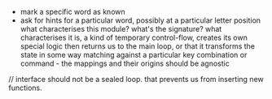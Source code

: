 - mark a specific word as known
- ask for hints for a particular word, possibly at a particular letter position
  what characterises this module? what's the signature?
  what characterises it is, a kind of temporary control-flow, creates its own special logic then returns us to the main loop, or that it transforms the state in some way
  matching against a particular key combination or command - the mappings and their origins should be agnostic

// interface should not be a sealed loop. that prevents us from inserting new functions.
